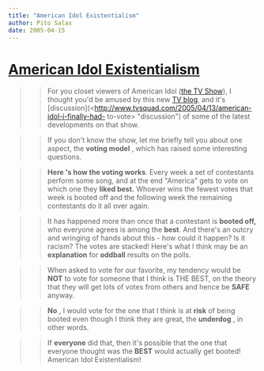 ```yaml
---
title: "American Idol Existentialism"
author: Pito Salas
date: 2005-04-15
---
```

# [American Idol Existentialism](None)



>>

>> For you closet viewers of American Idol ([the TV
Show](<http://idolonfox.com/>)), I thought you'd be amused by this new [TV
blog](<http://www.tvsquad.com/>), and it's
[discussion](<http://www.tvsquad.com/2005/04/13/american-idol-i-finally-had-
to-vote> "discussion") of some of the latest developments on that show.

>>

>> If you don't know the show, let me briefly tell you about one aspect, the
**voting model** , which has raised some interesting questions.

>>

>> **Here 's how the voting works**. Every week a set of contestants perform
some song, and at the end "America" gets to vote on which one they **liked
best.** Whoever wins the fewest votes that week is booted off and the
following week the remaining contestants do it all over again.

>>

>> It has happened more than once that a contestant is **booted off,** who
everyone agrees is among the **best**. And there's an outcry and wringing of
hands about this - how could it happen? Is it racism? The votes are stacked!
Here's what I think may be an **explanation** for **oddball** results on the
polls.

>>

>> When asked to vote for our favorite, my tendency would be **NOT** to vote
for someone that I think is THE BEST, on the theory that they will get lots of
votes from others and hence be **SAFE** anyway.

>>

>> **No** , I would vote for the one that I think is at **risk** of being
booted even though I think they are great, the **underdog** , in other words.

>>

>> If **everyone** did that, then it's possible that the one that everyone
thought was the **BEST** would actually get booted! American Idol
Existentialism!


